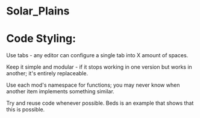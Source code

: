 # Solar_Plains

# Code Styling:

Use tabs - any editor can configure a single tab into X amount of spaces.

Keep it simple and modular - if it stops working in one version but works in another; it's entirely replaceable.

Use each mod's namespace for functions; you may never know when another item implements something similar.

Try and reuse code whenever possible. Beds is an example that shows that this is possible.